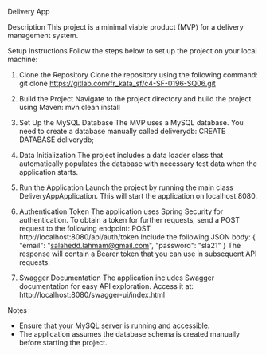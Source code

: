 Delivery App

Description
This project is a minimal viable product (MVP) for a delivery management system.

Setup Instructions
Follow the steps below to set up the project on your local machine:

1. Clone the Repository
   Clone the repository using the following command:
   git clone https://gitlab.com/fr_kata_sf/c4-SF-0196-SQ06.git

2. Build the Project
   Navigate to the project directory and build the project using Maven:
   mvn clean install

3. Set Up the MySQL Database
   The MVP uses a MySQL database. You need to create a database manually called deliverydb:
   CREATE DATABASE deliverydb;

4. Data Initialization
   The project includes a data loader class that automatically populates the database with necessary test data when the application starts.

5. Run the Application
   Launch the project by running the main class DeliveryAppApplication. This will start the application on localhost:8080.

6. Authentication Token
   The application uses Spring Security for authentication. To obtain a token for further requests, send a POST request to the following endpoint:
   POST http://localhost:8080/api/auth/token
   Include the following JSON body:
   {
   "email": "salahedd.lahmam@gmail.com",
   "password": "sla21"
   }
   The response will contain a Bearer token that you can use in subsequent API requests.

7. Swagger Documentation
   The application includes Swagger documentation for easy API exploration. Access it at:
   http://localhost:8080/swagger-ui/index.html

Notes
- Ensure that your MySQL server is running and accessible.
- The application assumes the database schema is created manually before starting the project.
